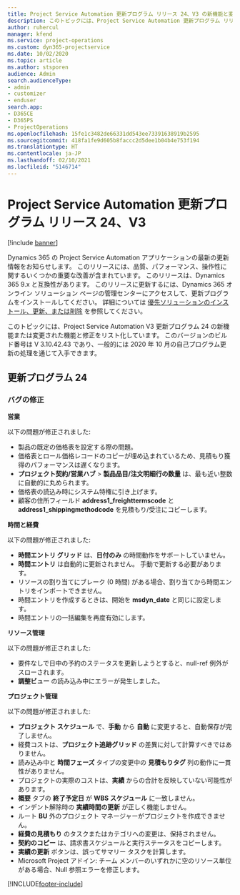 ```yaml
---
title: Project Service Automation 更新プログラム リリース 24、V3 の新機能と変更点
description: このトピックには、Project Service Automation 更新プログラム リリース 24、V3 で利用可能な機能と修正をリスト化しています。
author: ruhercul
manager: kfend
ms.service: project-operations
ms.custom: dyn365-projectservice
ms.date: 10/02/2020
ms.topic: article
ms.author: stsporen
audience: Admin
search.audienceType:
- admin
- customizer
- enduser
search.app:
- D365CE
- D365PS
- ProjectOperations
ms.openlocfilehash: 15fe1c3482de66331dd543ee73391638919b2595
ms.sourcegitcommit: 418fa1fe9d605b8faccc2d5dee1b04b4e753f194
ms.translationtype: HT
ms.contentlocale: ja-JP
ms.lasthandoff: 02/10/2021
ms.locfileid: "5146714"
---
```

# <a name="project-service-automation-update-release-24-v3"></a>Project Service Automation 更新プログラム リリース 24、V3

[!include [banner](../includes/psa-now-project-operations.md)]

Dynamics 365 の Project Service Automation アプリケーションの最新の更新情報をお知らせします。 このリリースには、品質、パフォーマンス、操作性に関するいくつかの重要な改善が含まれています。 このリリースは、Dynamics 365 9.x と互換性があります。 このリリースに更新するには、Dynamics 365 オンライン ソリューション ページの管理センターにアクセスして、更新プログラムをインストールしてください。 詳細については [優先ソリューションのインストール、更新、または削除](https://docs.microsoft.com/power-platform/admin/install-remove-preferred-solution) を参照してください。

このトピックには、Project Service Automation V3 更新プログラム 24 の新機能または変更された機能と修正をリスト化しています。 このバージョンのビルド番号は V 3.10.42.43 であり、一般的には 2020 年 10 月の自己プログラム更新の処理を通じて入手できます。

## <a name="update-release-24"></a>更新プログラム 24

### <a name="bug-fixes"></a>バグの修正

**営業**

以下の問題が修正されました:

- 製品の既定の価格表を設定する際の問題。
- 価格表とロール価格レコードのコピーが埋め込まれているため、見積もり獲得のパフォーマンスは遅くなります。
- **プロジェクト契約/営業ハブ** > **製品品目/注文明細行の数量** は、最も近い整数に自動的に丸められます。
- 価格表の読込み時にシステム特権に引き上げます。
- 顧客の住所フィールド **address1_freighttermscode** と **address1_shippingmethodcode** を見積もり/受注にコピーします。 


**時間と経費**

以下の問題が修正されました:

- **時間エントリ グリッド** は、**日付のみ** の時間動作をサポートしていません。
- **時間エントリ** は自動的に更新されません。 手動で更新する必要があります。
- リソースの割り当てにブレーク (0 時間) がある場合、割り当てから時間エントリをインポートできません。
- 時間エントリを作成するときは、開始を **msdyn_date** と同じに設定します。
- 時間エントリの一括編集を再度有効にします。

**リソース管理**

以下の問題が修正されました:

- 要件なしで日中の予約のステータスを更新しようとすると、null-ref 例外がスローされます。
- **調整ビュー** の読み込み中にエラーが発生しました。


**プロジェクト管理**

以下の問題が修正されました:

- **プロジェクト スケジュール** で、**手動** から **自動** に変更すると、自動保存が完了しません。
- 経費コストは、**プロジェクト追跡グリッド** の差異に対して計算すべきではありません。
- 読み込み中と **時間フェーズ** タイプの変更中の **見積もりタグ** 列の動作に一貫性がありません。
- プロジェクトの実際のコストは、**実績** からの合計を反映していない可能性があります。
- **概要** タブの **終了予定日** が **WBS スケジュール** に一致しません。
- インデント解除時の **実績時間の更新** が正しく機能しません。
- ルート **BU** 外のプロジェクト マネージャーがプロジェクトを作成できません。
- **経費の見積もり** のタスクまたはカテゴリへの変更は、保持されません。
- **契約のコピー** は、請求書スケジュールと実行ステータスをコピーします。
- **実績の更新** ボタンは、誤ってサマリー タスクを計算します。
- Microsoft Project アドイン: チーム メンバーのいずれかに空のリソース単位がある場合、Null 参照エラーを修正します。



[!INCLUDE[footer-include](../includes/footer-banner.md)]